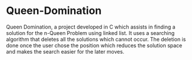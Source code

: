# Queen-Domination

Queen Domination, a project developed in C which assists in finding a solution for the n-Queen Problem using linked list. It uses a searching algorithm that deletes all the solutions which cannot occur. The deletion is done once the user chose the position  which reduces the solution space and makes the search easier for the later moves.
